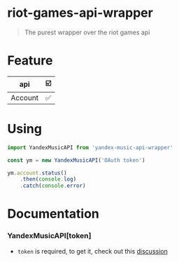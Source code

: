 # riot-games-api-wrapper

> The purest wrapper over the riot games api

# Feature

| api                                                                 | ☑️  |
| ------------------------------------------------------------------- | --- |
| Account                                                        | ✅  |

# Using

```typescript
import YandexMusicAPI from 'yandex-music-api-wrapper'

const ym = new YandexMusicAPI('OAuth token')

ym.account.status()
	.then(console.log)
	.catch(console.error)
```

# Documentation

### YandexMusicAPI[token]

-   `token` is required, to get it, check out this [discussion](https://github.com/MarshalX/yandex-music-api/discussions/513)
